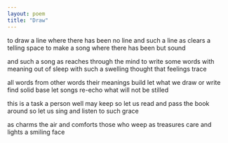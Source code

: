 ```yaml
---
layout: poem
title: "Draw"
---
```


to draw a line where there has been no line
and such a line as clears a telling space
to make a song where there has been but sound

and such a song as reaches through the mind
to write some words with meaning out of sleep
with such a swelling thought that feelings trace

all words from other words their meanings build
let what we draw or write find solid base
let songs re-echo what will not be stilled

this is a task a person well may keep
so let us read and pass the book around
so let us sing and listen to such grace

as charms the air and comforts those who weep
as treasures care and lights a smiling face
